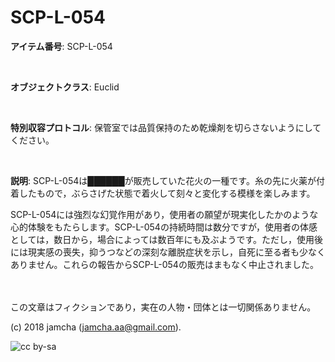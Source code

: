 # SCP-L-054

**アイテム番号**: SCP-L-054  

<br>  

**オブジェクトクラス**: Euclid  

<br>  

**特別収容プロトコル**: 保管室では品質保持のため乾燥剤を切らさないようにしてください。  

<br>  

**説明**: SCP-L-054は██████が販売していた花火の一種です。糸の先に火薬が付着したもので，ぶらさげた状態で着火して刻々と変化する模様を楽しみます。  

SCP-L-054には強烈な幻覚作用があり，使用者の願望が現実化したかのような心的体験をもたらします。SCP-L-054の持続時間は数分ですが，使用者の体感としては，数日から，場合によっては数百年にも及ぶようです。ただし，使用後には現実感の喪失，抑うつなどの深刻な離脱症状を示し，自死に至る者も少なくありません。これらの報告からSCP-L-054の販売はまもなく中止されました。  

<br>  
<br>  
この文章はフィクションであり，実在の人物・団体とは一切関係ありません。  

(c) 2018 jamcha (jamcha.aa@gmail.com).  

![cc by-sa](https://i.creativecommons.org/l/by-sa/4.0/88x31.png)
